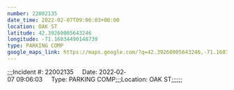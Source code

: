 ```yaml
---
number: 22002135
date_time: 2022-02-07T09:06:03+00:00
location: OAK ST
latitude: 42.39260005643246
longitude: -71.16834490148739
type: PARKING COMP
google_maps_link: https://maps.google.com/?q=42.39260005643246,-71.16834490148739
---
```


;;;Incident #: 22002135     Date: 2022‐02‐07 09:06:03     Type: PARKING COMP;;;Location: OAK ST;;;;;;
